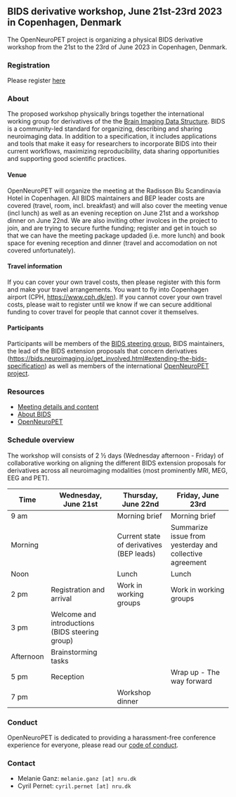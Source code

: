 ## BIDS derivative workshop, June 21st-23rd 2023 in Copenhagen, Denmark 

The OpenNeuroPET project is organizing a physical BIDS derivative workshop from the 21st to the 23rd of June 2023 in Copenhagen, Denmark.

### Registration
Please register [here](https://forms.gle/ZtGaf88RLbiUtQ6n7)

### About

The proposed workshop physically brings together the international working group for derivatives of the the [Brain Imaging Data Structure](www.bids-standard.org). BIDS is a community-led standard for organizing, describing and sharing neuroimaging data. In addition to a specification, it includes applications and tools that make it easy for researchers to incorporate BIDS into their current workflows, maximizing reproducibility, data sharing opportunities and supporting good scientific practices.

#### Venue
OpenNeuroPET will organize the meeting at the Radisson Blu Scandinavia Hotel in Copenhagen. All BIDS maintainers and BEP leader costs are covered (travel, room, incl. breakfast) and will also cover the meeting venue (incl lunch) as well as an evening reception on June 21st and a workshop dinner on June 22nd. We are also inviting other involces in the project to join, and are trying to secure furthe funding; register and get in touch so that we can have the meeting package updaded (i.e. more lunch) and book space for evening reception and dinner (travel and accomodation on not covered unfortunately). 

#### Travel information
If you can cover your own travel costs, then please register with this form and make your travel arrangements. You want to fly into Copenhagen airport (CPH, https://www.cph.dk/en).
If you cannot cover your own travel costs, please wait to register until we know if we can secure additional funding to cover travel for people that cannot cover it themselves.

#### Participants

Participants will be members of the [BIDS steering group](https://bids.neuroimaging.io/2022/11/07/BIDS-Steering-Group-Election-2022.html), BIDS maintainers, the lead of the BIDS extension proposals that concern derivatives (https://bids.neuroimaging.io/get_involved.html#extending-the-bids-specification) as well as members of the international [OpenNeuroPET project](https://openneuropet.github.io/).

### Resources

- [Meeting details and content](https://github.com/openneuropet/outreach/blob/main/BIDS_derivatives2023/README.md)
- [About BIDS](https://bids.neuroimaging.io/)
- [OpenNeuroPET](https://openneuropet.github.io/)

### Schedule overview

The workshop will consists of 2 ½ days (Wednesday afternoon - Friday) of collaborative working on aligning the different BIDS extension proposals for derivatives across all neuroimaging modalities (most prominently MRI, MEG, EEG and PET).

| Time | Wednesday, June 21st | Thursday, June 22nd | Friday, June 23rd |
|---|---|---|---|
| 9 am |  | Morning brief | Morning brief |
| Morning |  | Current state of derivatives (BEP leads)| Summarize issue from yesterday and collective agreement |
| Noon |  | Lunch | Lunch |
| 2 pm | Registration and arrival| Work in working groups |  Work in working groups |
| 3 pm | Welcome and introductions (BIDS steering group) |  |  |
| Afternoon | Brainstorming tasks |  |  |
| 5 pm | Reception |  | Wrap up - The way forward| 
| 7 pm |  | Workshop dinner |  |


### Conduct

OpenNeuroPET is dedicated to providing a harassment-free conference experience for everyone, please read our [code of conduct](https://github.com/openneuropet/outreach/blob/main/BIDS_derivatives2023/code_of_conduct.md).

### Contact

- Melanie Ganz: `melanie.ganz [at] nru.dk`  
- Cyril Pernet: `cyril.pernet [at] nru.dk` 
